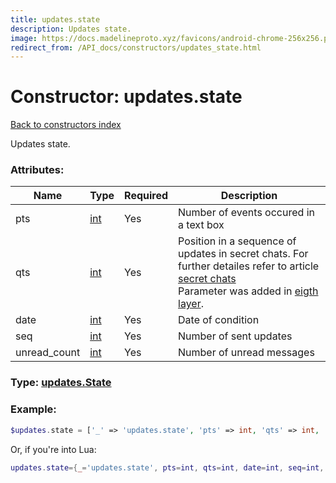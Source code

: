 ```yaml
---
title: updates.state
description: Updates state.
image: https://docs.madelineproto.xyz/favicons/android-chrome-256x256.png
redirect_from: /API_docs/constructors/updates_state.html
---
```

# Constructor: updates.state  
[Back to constructors index](index.md)



Updates state.

### Attributes:

| Name     |    Type       | Required | Description |
|----------|---------------|----------|-------------|
|pts|[int](../types/int.md) | Yes|Number of events occured in a text box|
|qts|[int](../types/int.md) | Yes|Position in a sequence of updates in secret chats. For further detailes refer to article [secret chats](https://core.telegram.org/api/end-to-end)<br>Parameter was added in [eigth layer](https://core.telegram.org/api/layers#layer-8).|
|date|[int](../types/int.md) | Yes|Date of condition|
|seq|[int](../types/int.md) | Yes|Number of sent updates|
|unread\_count|[int](../types/int.md) | Yes|Number of unread messages|



### Type: [updates.State](../types/updates.State.md)


### Example:

```php
$updates.state = ['_' => 'updates.state', 'pts' => int, 'qts' => int, 'date' => int, 'seq' => int, 'unread_count' => int];
```  


Or, if you're into Lua:

```lua
updates.state={_='updates.state', pts=int, qts=int, date=int, seq=int, unread_count=int}

```


